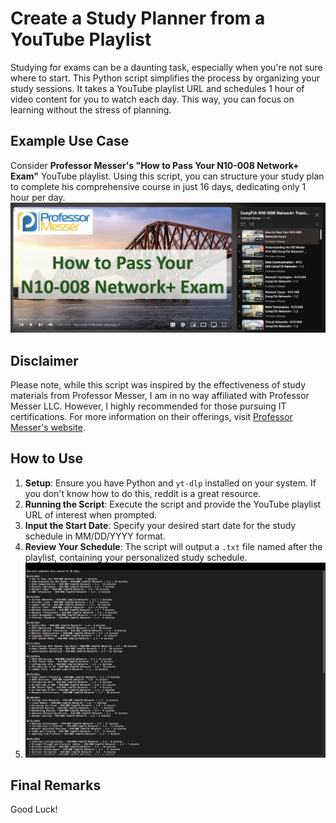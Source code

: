 # Create a Study Planner from a YouTube Playlist

Studying for exams can be a daunting task, especially when you're not sure where to start. This Python script simplifies the process by organizing your study sessions. It takes a YouTube playlist URL and schedules 1 hour of video content for you to watch each day. This way, you can focus on learning without the stress of planning.

## Example Use Case

Consider **Professor Messer's "How to Pass Your N10-008 Network+ Exam"** YouTube playlist. Using this script, you can structure your study plan to complete his comprehensive course in just 16 days, dedicating only 1 hour per day.
![Network+ Study Guide](https://github.com/jsheph/study-planner/blob/main/network%2B.jpg?raw=true "Network+ Study Guide")


## Disclaimer

Please note, while this script was inspired by the effectiveness of study materials from Professor Messer, I am in no way affiliated with Professor Messer LLC. However, I highly recommended for those pursuing IT certifications. For more information on their offerings, visit [Professor Messer's website](https://www.professormesser.com).

## How to Use

1. **Setup**: Ensure you have Python and `yt-dlp` installed on your system. If you don't know how to do this, reddit is a great resource. 
2. **Running the Script**: Execute the script and provide the YouTube playlist URL of interest when prompted.
3. **Input the Start Date**: Specify your desired start date for the study schedule in MM/DD/YYYY format.
4. **Review Your Schedule**: The script will output a `.txt` file named after the playlist, containing your personalized study schedule.
5. ![Script Output Example](https://github.com/jsheph/study-planner/blob/main/output.png?raw=true "Script Output Example")


## Final Remarks

Good Luck!
